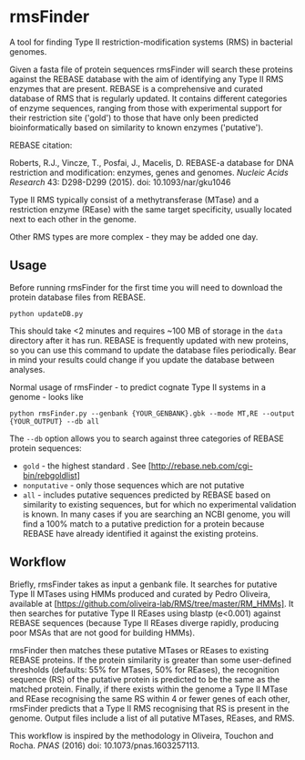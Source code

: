 # rmsFinder

A tool for finding Type II restriction-modification systems (RMS) in bacterial genomes.

Given a fasta file of protein sequences rmsFinder will search these proteins against the REBASE database with the aim of identifying any Type II RMS enzymes that are present. REBASE is a comprehensive and curated database of RMS that is regularly updated. It contains different categories of enzyme sequences, ranging from those with experimental support for their restriction site ('gold') to those that have only been predicted bioinformatically based on similarity to known enzymes ('putative').

REBASE citation:

Roberts, R.J., Vincze, T., Posfai, J., Macelis, D.
REBASE-a database for DNA restriction and modification: enzymes, genes and genomes.
*Nucleic Acids Research* 43: D298-D299 (2015).
doi: 10.1093/nar/gku1046

Type II RMS typically consist of a methytransferase (MTase) and a restriction enzyme (REase) with the same target specificity, usually located next to each other in the genome.

Other RMS types are more complex - they may be added one day.

## Usage

Before running rmsFinder for the first time you will need to download the protein database files from REBASE.

```
python updateDB.py
```

This should take <2 minutes and requires ~100 MB of storage in the `data` directory after it has run. REBASE is frequently updated with new proteins, so you can use this command to update the database files periodically. Bear in mind your results could change if you update the database between analyses.

Normal usage of rmsFinder - to predict cognate Type II systems in a genome - looks like

```
python rmsFinder.py --genbank {YOUR_GENBANK}.gbk --mode MT,RE --output {YOUR_OUTPUT} --db all
```

The `--db` option allows you to search against three categories of REBASE protein sequences:
* `gold` - the highest standard . See [http://rebase.neb.com/cgi-bin/rebgoldlist]
* `nonputative` - only those sequences which are not putative
* `all` - includes putative sequences predicted by REBASE based on similarity to existing sequences, but for which no experimental validation is known. In many cases if you are searching an NCBI genome, you will find a 100% match to a putative prediction for a protein because REBASE have already identified it against the existing proteins.

## Workflow

Briefly, rmsFinder takes as input a genbank file. It searches for putative Type II MTases using HMMs produced and curated by Pedro Oliveira, available at [https://github.com/oliveira-lab/RMS/tree/master/RM_HMMs]. It then searches for putative Type II REases using blastp (e<0.001) against REBASE sequences (because Type II REases diverge rapidly, producing poor MSAs that are not good for building HMMs).

rmsFinder then matches these putative MTases or REases to existing REBASE proteins. If the protein similarity is greater than some user-defined thresholds (defaults: 55% for MTases, 50% for REases), the recognition sequence (RS) of the putative protein is predicted to be the same as the matched protein. Finally, if there exists within the genome a Type II MTase and REase recognising the same RS within 4 or fewer genes of each other, rmsFinder predicts that a Type II RMS recognising that RS is present in the genome. Output files include a list of all putative MTases, REases, and RMS.  

This workflow is inspired by the methodology in Oliveira, Touchon and Rocha. *PNAS* (2016) doi: 10.1073/pnas.1603257113.
